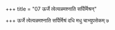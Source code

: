 +++
title = "07 ऊर्जे त्वेत्यन्नमश्नाति सर्पिर्मिश्रन्"

+++
ऊर्जे त्वेत्यन्नमश्नाति सर्पिर्मिश्रं दधि मधु चाभ्युपसेकम् ७